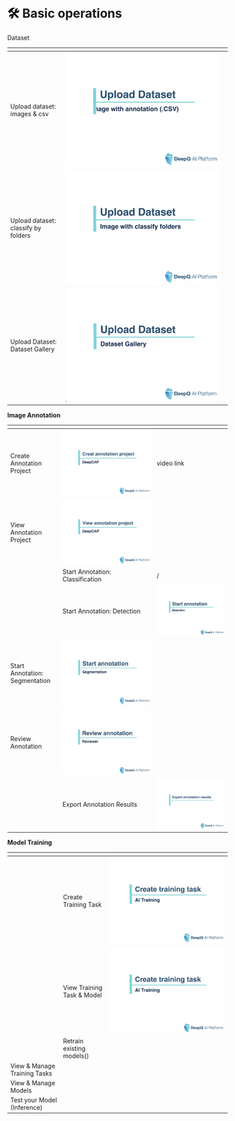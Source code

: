 # 🛠 Basic operations

Dataset

<table data-view="cards"><thead><tr><th></th><th></th><th></th></tr></thead><tbody><tr><td>Upload dataset: images &#x26; csv</td><td><img src="../.gitbook/assets/01 Upload dataset_csv.png" alt=""></td><td></td></tr><tr><td>Upload dataset: classify by folders</td><td><img src="../.gitbook/assets/02 Upload dataset_classify folder.png" alt="" data-size="original"></td><td></td></tr><tr><td>Upload Dataset: Dataset Gallery</td><td><img src="../.gitbook/assets/03 Upload dataset from dataset gallery.png" alt=""></td><td></td></tr></tbody></table>

**Image Annotation**

<table data-view="cards"><thead><tr><th></th><th></th><th></th></tr></thead><tbody><tr><td>Create Annotation Project</td><td><img src="../.gitbook/assets/04 Create annotation project.png" alt=""></td><td>video link</td></tr><tr><td>View Annotation Project</td><td><img src="../.gitbook/assets/05 View project detail.png" alt=""></td><td></td></tr><tr><td></td><td>Start Annotation: Classification</td><td>/</td></tr><tr><td></td><td>Start Annotation: Detection</td><td><img src="../.gitbook/assets/07 Start annotation_detection.png" alt=""></td></tr><tr><td>Start Annotation: Segmentation</td><td><img src="../.gitbook/assets/08 Start annotation_segmentation.png" alt=""></td><td></td></tr><tr><td>Review Annotation</td><td><img src="../.gitbook/assets/09 Review annotation.png" alt=""></td><td></td></tr><tr><td></td><td>Export Annotation Results</td><td><img src="../.gitbook/assets/10 Export annotation results.png" alt=""></td></tr></tbody></table>

**Model Training**

<table data-card-size="large" data-view="cards"><thead><tr><th></th><th></th><th></th></tr></thead><tbody><tr><td></td><td>Create Training Task</td><td><img src="../.gitbook/assets/11 Create training task.png" alt=""></td></tr><tr><td></td><td>View Training Task &#x26; Model</td><td><img src="../.gitbook/assets/11 Create training task.png" alt=""></td></tr><tr><td></td><td>Retrain existing models()</td><td></td></tr><tr><td>View &#x26; Manage Training Tasks</td><td></td><td></td></tr><tr><td>View &#x26; Manage Models</td><td></td><td></td></tr><tr><td>Test your Model (Inference)</td><td></td><td></td></tr></tbody></table>
